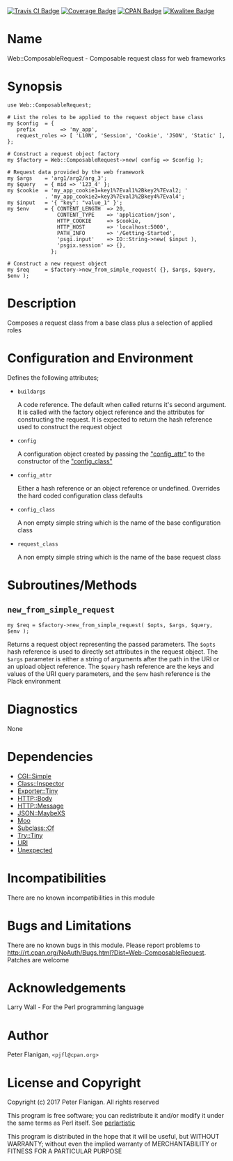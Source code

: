 <div>
    <a href="https://travis-ci.org/pjfl/p5-web-composablerequest"><img src="https://travis-ci.org/pjfl/p5-web-composablerequest.svg?branch=master" alt="Travis CI Badge"></a>
    <a href="https://roxsoft.co.uk/coverage/report/web-composablerequest/latest"><img src="https://roxsoft.co.uk/coverage/badge/web-composablerequest/latest" alt="Coverage Badge"></a>
    <a href="http://badge.fury.io/pl/Web-ComposableRequest"><img src="https://badge.fury.io/pl/Web-ComposableRequest.svg" alt="CPAN Badge"></a>
    <a href="http://cpants.cpanauthors.org/dist/Web-ComposableRequest"><img src="http://cpants.cpanauthors.org/dist/Web-ComposableRequest.png" alt="Kwalitee Badge"></a>
</div>

# Name

Web::ComposableRequest - Composable request class for web frameworks

# Synopsis

    use Web::ComposableRequest;

    # List the roles to be applied to the request object base class
    my $config  = {
       prefix        => 'my_app',
       request_roles => [ 'L10N', 'Session', 'Cookie', 'JSON', 'Static' ], };

    # Construct a request object factory
    my $factory = Web::ComposableRequest->new( config => $config );

    # Request data provided by the web framework
    my $args    = 'arg1/arg2/arg_3';
    my $query   = { mid => '123_4' };
    my $cookie  = 'my_app_cookie1=key1%7Eval1%2Bkey2%7Eval2; '
                . 'my_app_cookie2=key3%7Eval3%2Bkey4%7Eval4';
    my $input   = '{ "key": "value_1" }';
    my $env     = { CONTENT_LENGTH  => 20,
                    CONTENT_TYPE    => 'application/json',
                    HTTP_COOKIE     => $cookie,
                    HTTP_HOST       => 'localhost:5000',
                    PATH_INFO       => '/Getting-Started',
                    'psgi.input'    => IO::String->new( $input ),
                    'psgix.session' => {},
                  };

    # Construct a new request object
    my $req     = $factory->new_from_simple_request( {}, $args, $query, $env );

# Description

Composes a request class from a base class plus a selection of applied roles

# Configuration and Environment

Defines the following attributes;

- `buildargs`

    A code reference. The default when called returns it's second argument. It is
    called with the factory object reference and the attributes for constructing
    the request. It is expected to return the hash reference used to construct the
    request object

- `config`

    A configuration object created by passing the ["config\_attr"](#config_attr) to the constructor
    of the ["config\_class"](#config_class)

- `config_attr`

    Either a hash reference or an object reference or undefined. Overrides the
    hard coded configuration class defaults

- `config_class`

    A non empty simple string which is the name of the base configuration class

- `request_class`

    A non empty simple string which is the name of the base request class

# Subroutines/Methods

## `new_from_simple_request`

    my $req = $factory->new_from_simple_request( $opts, $args, $query, $env );

Returns a request object representing the passed parameters. The `$opts`
hash reference is used to directly set attributes in the request object.
The `$args` parameter is either a string of arguments after the path in the
URI or an upload object reference. The `$query` hash reference are the keys
and values of the URI query parameters, and the `$env` hash reference is the
Plack environment

# Diagnostics

None

# Dependencies

- [CGI::Simple](https://metacpan.org/pod/CGI::Simple)
- [Class::Inspector](https://metacpan.org/pod/Class::Inspector)
- [Exporter::Tiny](https://metacpan.org/pod/Exporter::Tiny)
- [HTTP::Body](https://metacpan.org/pod/HTTP::Body)
- [HTTP::Message](https://metacpan.org/pod/HTTP::Message)
- [JSON::MaybeXS](https://metacpan.org/pod/JSON::MaybeXS)
- [Moo](https://metacpan.org/pod/Moo)
- [Subclass::Of](https://metacpan.org/pod/Subclass::Of)
- [Try::Tiny](https://metacpan.org/pod/Try::Tiny)
- [URI](https://metacpan.org/pod/URI)
- [Unexpected](https://metacpan.org/pod/Unexpected)

# Incompatibilities

There are no known incompatibilities in this module

# Bugs and Limitations

There are no known bugs in this module. Please report problems to
http://rt.cpan.org/NoAuth/Bugs.html?Dist=Web-ComposableRequest.
Patches are welcome

# Acknowledgements

Larry Wall - For the Perl programming language

# Author

Peter Flanigan, `<pjfl@cpan.org>`

# License and Copyright

Copyright (c) 2017 Peter Flanigan. All rights reserved

This program is free software; you can redistribute it and/or modify it
under the same terms as Perl itself. See [perlartistic](https://metacpan.org/pod/perlartistic)

This program is distributed in the hope that it will be useful,
but WITHOUT WARRANTY; without even the implied warranty of
MERCHANTABILITY or FITNESS FOR A PARTICULAR PURPOSE
